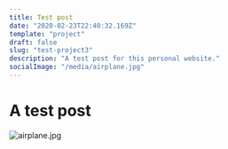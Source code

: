 ```yaml
---
title: Test post
date: "2020-02-23T22:40:32.169Z"
template: "project"
draft: false
slug: "test-project3"
description: "A test post for this personal website."
socialImage: "/media/airplane.jpg"
---
```


# A test post

![airplane.jpg](/media/airplane.jpg)
